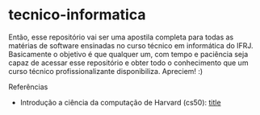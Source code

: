# tecnico-informatica

Então, esse repositório vai ser uma apostila completa para todas as matérias de software ensinadas no curso técnico em informática do IFRJ.
Basicamente o objetivo é que qualquer um, com tempo e paciência seja capaz de acessar esse repositório e obter todo o conhecimento que um curso técnico profissionalizante disponibiliza.
Apreciem! :)




Referências
  - Introdução a ciência da computação de Harvard (cs50): [title](https://www.youtube.com/c/cs50/featured)
